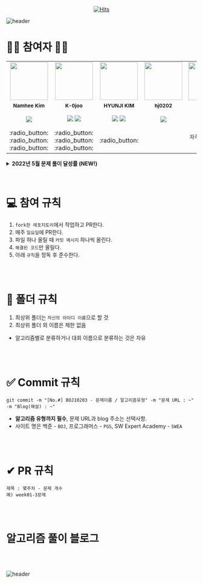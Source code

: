 <div align=center>
  
[![Hits](https://hits.seeyoufarm.com/api/count/incr/badge.svg?url=https%3A%2F%2Fgithub.com%2FK-0joo%2FAlgo_Study&count_bg=%2379C83D&title_bg=%23555555&icon=&icon_color=%23E7E7E7&title=hits&edge_flat=false)](https://hits.seeyoufarm.com)
  
</div>

![header](https://capsule-render.vercel.app/api?type=waving&color=timeAuto&height=300&section=header&text=Algorithm%20Coding%20Study%&fontSize=50&animation=twinkling)

# 👩‍🌾 참여자 👨‍🌾
<table>
  <tr>
    <td align="center"><a href="https://github.com/nhee0410"><img src="https://avatars.githubusercontent.com/u/49919262?v=4?s=100" width="100px;" alt=""></td>
    <td align="center"><a href="https://github.com/K-0joo"><img src="https://avatars.githubusercontent.com/u/83263735?v=4?s=100" width="100px;" alt=""></td>  
    <td align="center"><a href="https://github.com/Hyun-Jiii"><img src="https://avatars.githubusercontent.com/u/81578775?v=4?s=100" width="100px;" alt=""></td>
    <td align="center"><a href="https://github.com/hj0202"><img src="https://avatars.githubusercontent.com/u/49390080?v=4?v=4?s=100" width="100px;" alt=""></td>
    <td align="center"><a href="https://github.com/PinkTeddyBear777"><img src="https://avatars.githubusercontent.com/u/93895246?v=4?v=4?s=100" width="100px;" alt=""></td>
  </tr>
  <tr>
    <td align="center"><sub><b>Namhee Kim</b></td>
    <td align="center"><sub><b>K-0joo</b></td>
    <td align="center"><sub><b>HYUNJI KIM</b></td>
    <td align="center"><sub><b>hj0202</b></td>
    <td align="center"><sub><b>쥬니</b></td>
  </tr>
  <tr>
    <td align="center"><img src="https://img.shields.io/badge/java-%23ED8B00.svg?style=flat-square&logo=java&logoColor=white"/>
    <td align="center"><img src="https://img.shields.io/badge/java-%23ED8B00.svg?style=flat-square&logo=java&logoColor=white"/>  <img src="https://img.shields.io/badge/c-%2300599C.svg?style=flat-square&logo=c&logoColor=white"/>
    <td align="center"><img src="https://img.shields.io/badge/java-%23ED8B00.svg?style=flat-square&logo=java&logoColor=white"/> <img src="https://img.shields.io/badge/javascript-F7DF1E?style=flat-square&logo=java&logoColor=black"> 
    <td align="center"><img src="https://img.shields.io/badge/c++-%2300599C.svg?style=flat-square&logo=c%2B%2B&logoColor=white"/>
    <td align="center"><img src="https://img.shields.io/badge/c-%2300599C.svg?style=flat-square&logo=c&logoColor=white"/>  <img src="https://img.shields.io/badge/c++-%2300599C.svg?style=flat-square&logo=c%2B%2B&logoColor=white"/><br><img src="https://img.shields.io/badge/c%23-%23239120.svg?style=flat-square&logo=c-sharp&logoColor=white"/>  <img src="https://img.shields.io/badge/python-3670A0?style=flat-square&logo=python&logoColor=ffdd54"/></br>
  </tr>
  <tr>
    <td align="center">:radio_button: :radio_button: :radio_button:</td>
    <td align="center">:radio_button: :radio_button: :radio_button:</td>
    <td align="center">:radio_button:</td>
    <td align="center"></td>
    <td align="center"><sub>자격증 공부로 휴식기</td>
  </tr>
</table>

<details>
  <summary><b>2022년 5월 문제 풀이 달성률 (NEW!)</b></summary>
<div markdown="1">

  5월 이후 달성률 테이블을 표기할 공간

</div>
</details>

</br>
</br>

# 💻 참여 규칙
1. `fork한 레포지토리`에서 작업하고 PR한다.
2. 매주 `일요일`에 PR한다.
3. 파일 하나 올릴 때 `커밋 메시지` 하나씩 올린다.
4. `해결된 코드`만 올릴다.
5. 아래 `규칙`을 정독 후 준수한다.

</br>
</br>

# 📁 폴더 규칙
1. 최상위 폴더는 `자신의 아이디 이름`으로 할 것
2. 최상위 폴더 외 이름은 제한 없음

+ 알고리즘별로 분류하거나 대회 이름으로 분류하는 것은 자유

</br>
</br>

# ✅ Commit 규칙
```
git commit -m "[No.#] BOJ10203 - 문제이름 / 알고리즘유형" -m "문제 URL : ~" -m "Blog(해설) : ~"
```
- **알고리즘 유형까지 필수**, 문제 URL과 blog 주소는 선택사항.
- 사이트 명은 백준 - `BOJ`, 프로그래머스 - `PGS`, SW Expert Academy - `SWEA`

</br>
</br>

# ✔ PR 규칙

```
제목 : 몇주차 - 문제 개수
예) week01-3문제
```

</br>
</br>


  
# 알고리즘 풀이 블로그 


</br>
</br>


![header](https://capsule-render.vercel.app/api?type=wave&color=timeAuto&height=100&section=footer)
